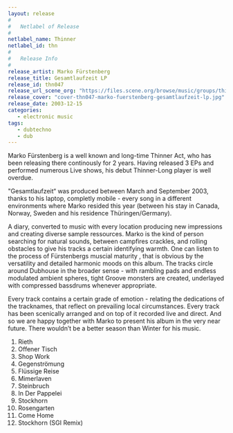```yaml
---
layout: release
#
#   Netlabel of Release
#
netlabel_name: Thinner
netlabel_id: thn
#
#   Release Info
#
release_artist: Marko Fürstenberg
release_title: Gesamtlaufzeit LP
release_id: thn047
release_url_scene_org: "https://files.scene.org/browse/music/groups/thinner/zip/"
release_cover: "cover-thn047-marko-fuerstenberg-gesamtlaufzeit-lp.jpg"
release_date: 2003-12-15
categories:
   - electronic music
tags:
   - dubtechno
   - dub
---
```

Marko Fürstenberg is a well known and long-time Thinner Act, who has been releasing there continously for 2 years.  Having released 3 EPs and performed numerous Live shows, his debut Thinner-Long player is well overdue. 

"Gesamtlaufzeit“ was produced between March and September 2003, thanks to his laptop, completly mobile - every song in a different environments where Marko resided this year (between his stay in Canada, Norway, Sweden and his residence Thüringen/Germany). 

A diary, converted to music with every location producing new impressions and creating diverse sample ressources. Marko is the kind of person searching for natural sounds, between campfires crackles, and rolling obstacles to give his tracks a certain identifying warmth.  One can listen to the process of Fürstenbergs muscial maturity , that is obvious by the versatility and detailed harmonic moods on this album.  The tracks circle around Dubhouse in the broader sense - with rambling pads and endless modulated ambient spheres, tight Groove monsters are created, underlayed with compressed bassdrums whenever appropriate.  

Every track contains a certain grade of emotion - relating the dedications of the tracknames, that reflect on prevailing local circumstances. Every track has been scenically arranged and on top of it recorded live and direct. And so we are happy together with Marko to present his album in the very near future. There wouldn’t be a better season than Winter for his music.  

01. Rieth
02. Offener Tisch
03. Shop Work
04. Gegenströmung
05. Flüssige Reise
06. Mimerlaven
07. Steinbruch
08. In Der Pappelei
09. Stockhorn
10. Rosengarten
11. Come Home
12. Stockhorn (SGI Remix)

